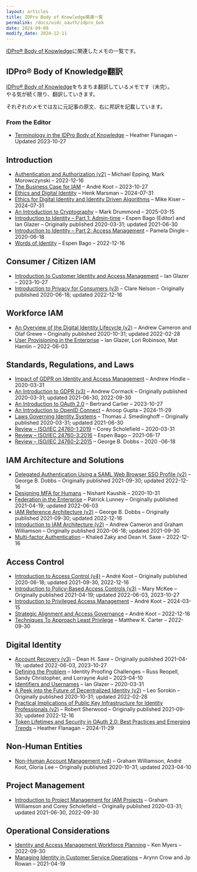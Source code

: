 ```yaml
---
layout: articles
title: IDPro Body of Knowledge関連一覧
permalink: /docs/oidc_oauth/idpro_bok
date: 2024-09-09
modify_date: 2024-12-11
---
```


[IDPro® Body of Knowledge](https://idpro.org/body-of-knowledge/)に関連したメモの一覧です。

## IDPro® Body of Knowledge翻訳

[IDPro® Body of Knowledge](https://idpro.org/body-of-knowledge/)をちまちま翻訳しているメモです（未完）。  
やる気が続く限り、翻訳していきます。

それぞれのメモでは左に元記事の原文、右に邦訳を記載しています。

### From the Editor

- [Terminology in the IDPro Body of Knowledge](./41) – Heather Flanagan – Updated 2023-10-27

## Introduction

- [Authentication and Authorization (v2)](./78) – Michael Epping, Mark Morowczynski – 2022-12-16
- [The Business Case for IAM](./97) – André Koot – 2023-10-27
- [Ethics and Digital Identity](./104) – Henk Marsman – 2024-07-31
- [Ethics for Digital Identity and Identity Driven Algorithms](./105) – Mike Kiser – 2024-07-31
- [An Introduction to Cryptography](./102) – Mark Drummond – 2025-03-15
- [Introduction to Identity – Part 1: Admin-time](./27) – Espen Bago (Editor) and Ian Glazer – Originally published 2020-03-31; updated 2021-06-30
- [Introduction to Identity – Part 2: Access Management](./45) – Pamela Dingle – 2020-06-18
- [Words of Identity](./86) – Espen Bago – 2022-12-16

## Consumer / Citizen IAM

- [Introduction to Customer Identity and Access Management](./98) – Ian Glazer – 2023-10-27
- [Introduction to Privacy for Consumers (v3)](./44) – Clare Nelson – Originally published 2020-06-18; updated 2022-12-16

## Workforce IAM

- [An Overview of the Digital Identity Lifecycle (v2)](./31) – Andrew Cameron and Olaf Grewe – Originally published 2020-10-31; updated 2022-02-28
- [User Provisioning in the Enterprise](./84) – Ian Glazer, Lori Robinson, Mat Hamlin – 2022-06-03

## Standards, Regulations, and Laws

-  [Impact of GDPR on Identity and Access Management](./24) – Andrew Hindle – 2020-03-31
-  [An Introduction to GDPR (v3)](./11) – Andrew Cormack – Originally published 2020-03-31; updated 2021-06-30, 2022-09-30
-  [An Introduction to OAuth 2.0](./99) – Bertrand Carlier – 2023-10-27
-  [An Introduction to OpenID Connect](./109) – Anoop Gupta – 2024-11-29
-  [Laws Governing Identity Systems](./8) – Thomas J. Smedinghoff – Originally published 2020-03-31; updated 2021-06-30
-  [Review – ISO/IEC 24760-1:2019](./18) – Corey Scholefield – 2020-03-31
-  [Review – ISO/IEC 24760-3:2016](./39) – Espen Bago – 2021-06-17
-  [Review – ISO/IEC 24760-2:2015](./30) – George B. Dobbs – 2020 -06-18

## IAM Architecture and Solutions

- [Delegated Authentication Using a SAML Web Browser SSO Profile (v2)](./79) – George B. Dobbs – Originally published 2021-09-30; updated 2022-12-16
- [Designing MFA for Humans](./49) – Nishant Kaushik – 2020-10-31
- [Federation in the Enterprise](./62) – Patrick Lunney – Originally published 2021-04-19; updated 2022-06-03
- [IAM Reference Architecture (v2)](./76) – George B. Dobbs – Originally published 2021-09-30; updated 2022-12-16
- [Introduction to IAM Architecture (v2)](./38) – Andrew Cameron and Graham Williamson – Originally published 2020-06-18; updated 2021-09-30
- [Multi-factor Authentication](./92) – Khaled Zaky and Dean H. Saxe – 2022-12-16

## Access Control

- [Introduction to Access Control (v4)](./42) – André Koot – Originally published 2020-06-18; updated 2021-09-30, 2022-12-16
- [Introduction to Policy-Based Access Controls (v3)](./61) – Mary McKee – Originally published 2021-04-19; updated 2022-06-03, 2023-10-27
- [Introduction to Privileged Access Management](./16) – André Koot – 2024-03-15
- [Strategic Alignment and Access Governance](./51) – André Koot – 2022-12-16
- [Techniques To Approach Least Privilege](./80) – Matthew K. Carter – 2022-09-30

## Digital Identity

- [Account Recovery (v3)](./64) – Dean H. Saxe – Originally published 2021-04-19; updated 2022-06-03, 2023-10-27
- [Defining the Problem](./94) – Identity Proofing Challenges – Russ Reopell, Sandy Christopher, and Lorrayne Auld – 2023-04-10
- [Identifiers and Usernames](./16) – Ian Glazer – 2020-03-31
- [A Peek into the Future of Decentralized Identity (v2)](./51) – Leo Sorokin – Originally published 2020-10-31; updated 2022-02-28
- [Practical Implications of Public Key Infrastructure for Identity Professionals (v2)](./80) – Robert Sherwood – Originally published 2021-09-30; updated 2022-12-16
- [Token Lifetimes and Security in OAuth 2.0: Best Practices and Emerging Trends](./108) – Heather Flanagan – 2024-11-29

## Non-Human Entities

- [Non-Human Account Management (v4)](./52) – Graham Williamson, André Koot, Gloria Lee – Originally published 2020-10-31; updated 2023-04-10

## Project Management

- [Introduction to Project Management for IAM Projects](./25) – Graham Williamson and Corey Scholefield – Originally published 2020-03-31; updated 2021-06-30, 2022-09-30

## Operational Considerations

- [Identity and Access Management Workforce Planning](./85) – Ken Myers – 2022-09-30
- [Managing Identity in Customer Service Operations](./65) – Arynn Crow and Jp Rowan – 2021-04-19
